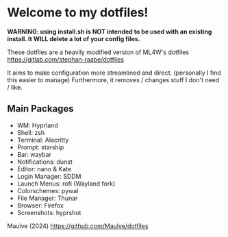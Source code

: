 # Welcome to my dotfiles!

**WARNING: using install.sh is NOT intended to be used with an existing install. It WILL delete a lot of your config files.**

These dotfiles are a heavily modified version of ML4W's dotfiles
https://gitlab.com/stephan-raabe/dotfiles

It aims to make configuration more streamlined and direct. (personally I find this easier to manage)
Furthermore, it removes / changes stuff I don't need / like.

## Main Packages

- WM: Hyprland
- Shell: zsh
- Terminal: Alacritty
- Prompt: starship
- Bar: waybar
- Notifications: dunst
- Editor: nano & Kate
- Login Manager: SDDM
- Launch Menus: rofi (Wayland fork)
- Colorschemes: pywal
- File Manager: Thunar
- Browser: Firefox
- Screenshots: hyprshot

Maulve (2024)
https://github.com/Maulve/dotfiles
